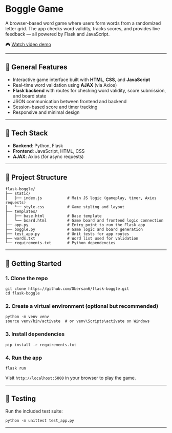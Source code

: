 
# Boggle Game

A browser-based word game where users form words from a randomized letter grid. The app checks word validity, tracks scores, and provides live feedback — all powered by Flask and JavaScript.

🎮 [Watch video demo](https://youtu.be/uB6AyBCDPBA)  

---

## 🌟 General Features

- Interactive game interface built with **HTML**, **CSS**, and **JavaScript**
- Real-time word validation using **AJAX** (via Axios)
- **Flask backend** with routes for checking word validity, score submission, and board state
- JSON communication between frontend and backend
- Session-based score and timer tracking
- Responsive and minimal design

---

## 🧱 Tech Stack

- **Backend**: Python, Flask
- **Frontend**: JavaScript, HTML, CSS
- **AJAX**: Axios (for async requests)

---

## 📁 Project Structure

```
flask-boggle/
├── static/
│   ├── index.js           # Main JS logic (gameplay, timer, Axios requests)
│   └── style.css          # Game styling and layout
├── templates/
│   ├── base.html          # Base template
│   └── board.html         # Game board and frontend logic connection
├── app.py                 # Entry point to run the Flask app
├── boggle.py              # Game logic and board generation
├── test_app.py            # Unit tests for app routes
├── words.txt              # Word list used for validation 
└── requirements.txt       # Python dependencies
```

---

## 🚀 Getting Started

### 1. Clone the repo

```
git clone https://github.com/Obersan6/flask-boggle.git
cd flask-boggle
```

### 2. Create a virtual environment (optional but recommended)

```
python -m venv venv
source venv/bin/activate  # or venv\Scripts\activate on Windows
```

### 3. Install dependencies

```
pip install -r requirements.txt
```

### 4. Run the app

```
flask run
```

Visit `http://localhost:5000` in your browser to play the game.

---

## 🧪 Testing

Run the included test suite:

```
python -m unittest test_app.py
```

---
<!-- 
## 📬 Contact

**Olga Bernal**  
[LinkedIn](https://linkedin.com/in/your-profile) | [Portfolio](https://your-portfolio-link.com)

---

## 📄 License

This project is for educational and portfolio purposes. -->
